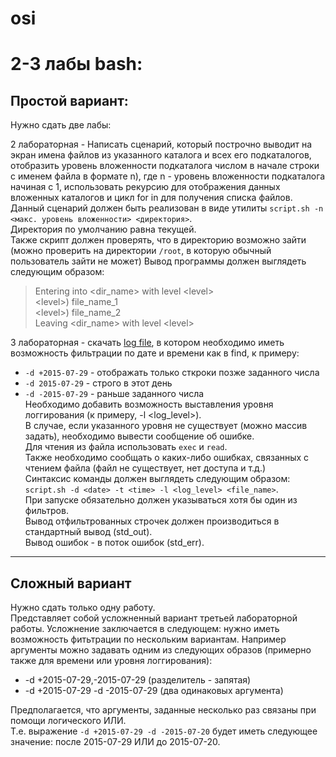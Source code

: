 # osi
# 2-3 лабы bash:

## Простой вариант:

Нужно сдать две лабы:

  2 лабораторная - Написать сценарий, который построчно выводит на экран имена файлов из указанного каталога и всех его подкаталогов, отобразить уровень вложенности подкаталога числом в начале строки с именем файла в формате n), где n - уровень вложенности подкаталога начиная с 1, использовать рекурсию для отображения данных вложенных каталогов и цикл for in для получения списка файлов.  
  Данный сценарий должен быть реализован в виде утилиты `script.sh -n <макс. уровень вложенности> <директория>`.  
  Директория по умолчанию равна текущей.  
  Также скрипт должен проверять, что в директорию возможно зайти (можно проверить на директории `/root`, в которую обычный пользователь зайти не может)
  Вывод программы должен выглядеть следующим образом:
  > Entering into \<dir_name\> with level \<level\>  
  > \<level\>) file_name_1  
  > \<level\>) file_name_2  
  > Leaving \<dir_name\> with level \<level\>

  3 лабораторная - скачать  [log file](https://drive.google.com/file/d/1kSDVeCrxjWaGFnI9F-wPjdeeVmuX3WaF/view?usp=sharing), в котором необходимо иметь возможность фильтрации по дате и времени как в find, к примеру:
  * `-d +2015-07-29` - отображать только сткроки позже заданного числа
  * `-d 2015-07-29` - строго в этот день
  * `-d -2015-07-29` - раньше заданного числа  
  Необходимо добавить возможность выставления уровня логгирования (к примеру, -l <log_level>).  
  В случае, если указанного уровня не существует (можно массив задать), необходимо вывести сообщение об ошибке.  
  Для чтения из файла использовать `exec` и `read`.  
  Также необходимо сообщать о каких-либо ошибках, связанных с чтением файла (файл не существует, нет доступа и т.д.)  
  Синтаксис команды должен выглядеть следующим образом: `script.sh -d <date> -t <time> -l <log_level> <file_name>`.  
  При запуске обязательно должен указываться хотя бы один из фильтров.  
  Вывод отфильтрованных строчек должен производиться в стандартный вывод (std_out).  
  Вывод ошибок - в поток ошибок (std_err).

---

## Сложный вариант 

  Нужно сдать только одну работу.  
  Представляет собой усложненный вариант третьей лабораторной работы.
  Усложнение заключается в следующем: нужно иметь возможность фитьтрации по нескольким вариантам.
  Например аргументы можно задавать одним из следующих образов (примерно также для времени или уровня логгирования):
  * -d +2015-07-29,-2015-07-29 (разделитель - запятая)
  * -d +2015-07-29 -d -2015-07-29 (два одинаковых аргумента)

  Предполагается, что аргументы, заданные несколько раз связаны при помощи логического ИЛИ.  
  Т.е. выражение `-d +2015-07-29 -d -2015-07-20` будет иметь следующее значение: после 2015-07-29 ИЛИ до 2015-07-20.
